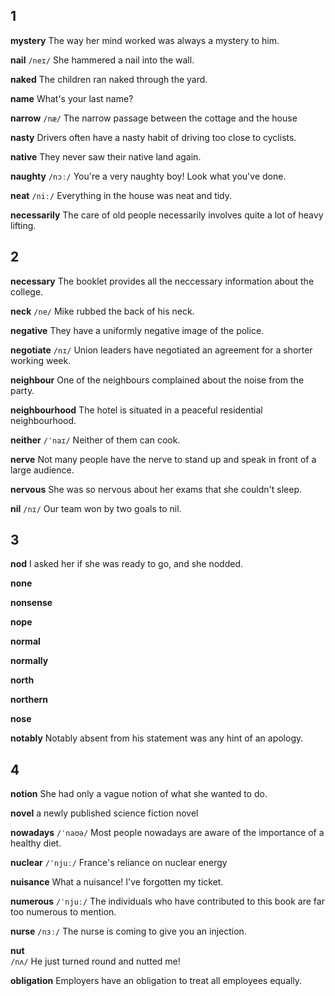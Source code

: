 ## 1
**mystery** 
The way her mind worked was always a mystery to him.

**nail** 
`/neɪ/`
She hammered a nail into the wall.

**naked** 
The children ran naked through the yard.

**name** 
What's your last name?

**narrow** 
`/næ/`
The narrow passage between the cottage and the house

**nasty** 
Drivers often have a nasty habit of driving too close to cyclists.

**native** 
They never saw their native land again.

**naughty**
`/nɔː/`
You're a very naughty boy! Look what you've done.

**neat** 
`/niː/`
Everything in the house was neat and tidy.

**necessarily** 
The care of old people necessarily involves quite a lot of heavy lifting.

## 2
**necessary** 
The booklet provides all the neccessary information about the college.

**neck** 
`/ne/`
Mike rubbed the back of his neck.

**negative** 
They have a uniformly negative image of the police.

**negotiate** 
`/nɪ/`
Union leaders have negotiated an agreement for a shorter working week.

**neighbour** 
One of the neighbours complained about the noise from the party.

**neighbourhood** 
The hotel is situated in a peaceful residential neighbourhood.

**neither** 
`/ˈnaɪ/`
Neither of them can cook.

**nerve** 
Not many people have the nerve to stand up and speak in front of a large audience.

**nervous** 
She was so nervous about her exams that she couldn't sleep.

**nil** 
`/nɪ/`
Our team won by two goals to nil.

## 3
**nod** 
I asked her if she was ready to go, and she nodded.

**none** 

**nonsense** 

**nope** 

**normal** 

**normally** 

**north** 

**northern** 

**nose** 

**notably** 
Notably absent from his statement was any hint of an apology.

## 4
**notion** 
She had only a vague notion of what she wanted to do.

**novel** 
a newly published science fiction novel

**nowadays** 
`/ˈnaʊə/`
Most people nowadays are aware of the importance of a healthy diet.

**nuclear** 
`/ˈnjuː/`
France's reliance on nuclear energy

**nuisance** 
What a nuisance! I've forgotten my ticket.

**numerous** 
`/ˈnjuː/`
The individuals who have contributed to this book are far too numerous to mention.

**nurse** 
`/nɜː/`
The nurse is coming to give you an injection.

**nut**  
`/nʌ/`
He just turned round and nutted me!

**obligation** 
Employers have an obligation to treat all employees equally.